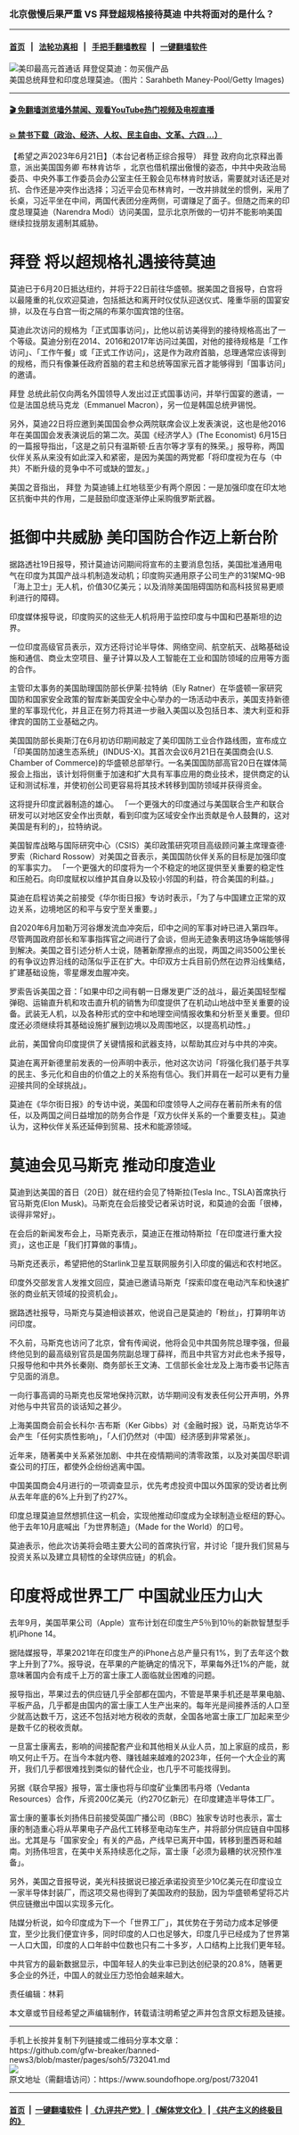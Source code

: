 ### 北京傲慢后果严重 VS 拜登超规格接待莫迪 中共将面对的是什么？
------------------------

#### [首页](https://github.com/gfw-breaker/banned-news3/blob/master/README.md) &nbsp;&nbsp;|&nbsp;&nbsp; [法轮功真相](https://github.com/begood0513/basic/blob/master/README.md)  &nbsp;&nbsp;|&nbsp;&nbsp; [手把手翻墙教程](https://github.com/gfw-breaker/guides/wiki)  &nbsp;&nbsp;|&nbsp;&nbsp; [一键翻墙软件](https://github.com/gfw-breaker/nogfw/blob/master/README.md)  



<div><img alt="美印最高元首通话 拜登促莫迪：勿买俄产品" src="https://img.soundofhope.org/2022-04/gettyimages-1342291511-594x594-1649729079786.jpg"/>
<br/><figcaption class="caption">
 美国总统拜登和印度总理莫迪。（图片：Sarahbeth Maney-Pool/Getty Images)
</figcaption></div><hr/>

#### [ 🎬  免翻墙浏览墙外禁闻、观看YouTube热门视频及电视直播](https://github.com/gfw-breaker/HelloWorld)

#### [ 💥  禁书下载（政治、经济、人权、民主自由、文革、六四 ...）](https://github.com/gfw-breaker/books/blob/master/README.md)

<div><div class="Content__Wrapper sc-1bvya0-0 elmmKw article_body" data-checkusr="" itemprop="articleBody">
 <div id="post_place_1">
 </div>
 <p class="meta-top">
  <span class="meta">
   【希望之声2023年6月21日】（本台记者杨正综合报导）
  </span>
  <ok href="/term/3365">
   拜登
  </ok>
  政府向北京释出善意，派出美国国务卿
  <ok href="/term/829332">
   布林肯访华
  </ok>
  ，北京也借机摆出傲慢的姿态，中共中央政治局委员、中央外事工作委员会办公室主任王毅会见布林肯时放话，需要就对话还是对抗、合作还是冲突作出选择；习近平会见布林肯时，一改并排就坐的惯例，采用了长桌，习近平坐在中间，两国代表团分座两侧，可谓赚足了面子。但随之而来的印度总理莫迪（Narendra Modi）访问美国，显示北京所做的一切并不能影响美国继续拉拢朋友遏制其威胁。
 </p>
 <h1>
  <strong>
   <ok href="/term/3365">
    拜登
   </ok>
   将以超规格礼遇接待莫迪
  </strong>
 </h1>
 <p>
  莫迪已于6月20日抵达纽约，并将于22日前往华盛顿。据美国之音报导，白宫将以最隆重的礼仪欢迎莫迪，包括抵达和离开时仪仗队迎送仪式、隆重华丽的国宴安排，以及在与白宫一街之隔的布莱尔国宾馆的住宿。
 </p>
 <p>
  莫迪此次访问的规格为「正式国事访问」，比他以前访美得到的接待规格高出了一个等级。莫迪分别在2014、2016和2017年访问过美国，对他的接待规格是「工作访问」、「工作午餐」或「正式工作访问」，这是作为政府首脑，总理通常应该得到的规格，而只有像兼任政府首脑的君主和总统等国家元首才能够得到「国事访问」的邀请。
 </p>
 <p>
  <ok href="/term/3365">
   拜登
  </ok>
  总统此前仅向两名外国领导人发出过正式国事访问，并举行国宴的邀请，一位是法国总统马克龙（Emmanuel Macron），另一位是韩国总统尹锡悦。
 </p>
 <p>
  另外，莫迪22日将应邀到美国国会参众两院联席会议上发表演说，这也是他2016年在美国国会发表演说后的第二次。英国《经济学人》(The Economist) 6月15日的一篇报导指出，「这是之前只有温斯顿·丘吉尔等才享有的殊荣。」报导称，两国伙伴关系从来没有如此深入和紧密，是因为美国的两党都「将印度视为在与（中共）不断升级的竞争中不可或缺的盟友。」
 </p>
 <p>
  美国之音指出，
  <ok href="/term/3365">
   拜登
  </ok>
  为莫迪铺上红地毯至少有两个原因：一是加强印度在印太地区抗衡中共的作用，二是鼓励印度逐渐停止采购俄罗斯武器。
 </p>
 <h1>
  <strong>
   抵御中共威胁 美印国防合作迈上新台阶
  </strong>
 </h1>
 <p>
  据路透社19日报导，预计莫迪访问期间将宣布的主要消息包括，美国批准通用电气在印度为其国产战斗机制造发动机；印度购买通用原子公司生产的31架MQ-9B「海上卫士」无人机，价值30亿美元；以及消除美国阻碍国防和高科技贸易更顺利进行的障碍。
 </p>
 <p>
  印度媒体报导说，印度购买的这些无人机将用于监控印度与中国和巴基斯坦的边界。
 </p>
 <p>
  一位印度高级官员表示，双方还将讨论半导体、网络空间、航空航天、战略基础设施和通信、商业太空项目、量子计算以及人工智能在工业和国防领域的应用等方面的合作。
 </p>
 <p>
  主管印太事务的美国助理国防部长伊莱·拉特纳（Ely Ratner）在华盛顿一家研究国防和国家安全政策的智库新美国安全中心举办的一场活动中表示，美国支持新德里的军事现代化，并且正在努力将其进一步融入美国以及包括日本、澳大利亚和菲律宾的国防工业基础之内。
 </p>
 <p>
  美国国防部长奥斯汀在6月初访印期间敲定了美印国防工业合作路线图，宣布成立「印美国防加速生态系统」(INDUS-X)。其首次会议6月21日在美国商会(U.S. Chamber of Commerce)的华盛顿总部举行。一名美国国防部高官20日在媒体简报会上指出，该计划将侧重于加速和扩大具有军事应用的商业技术，提供商定的认证和测试标准，并使初创公司更容易将其技术转移到国防领域并获得资金。
 </p>
 <p>
  这将提升印度武器制造的雄心。 「一个更强大的印度通过与美国联合生产和联合研发可以对地区安全作出贡献，看到印度为区域安全作出贡献是令人鼓舞的，这对美国是有利的」，拉特纳说。
 </p>
 <p>
  美国智库战略与国际研究中心（CSIS）美印政策研究项目高级顾问兼主席理查德·罗索（Richard Rossow）对美国之音表示，美国国防伙伴关系的目标是加强印度的军事实力。 「一个更强大的印度将为一个不稳定的地区提供至关重要的稳定性和压舱石。向印度赋权以维护其自身以及较小邻国的利益，符合美国的利益。」
 </p>
 <p>
  莫迪在启程访美之前接受《华尔街日报》专访时表示，「为了与中国建立正常的双边关系，边境地区的和平与安宁至关重要。」
 </p>
 <p>
  自2020年6月加勒万河谷爆发流血冲突后，印中之间的军事对峙已进入第四年。尽管两国政府部长和军事指挥官之间进行了会谈，但尚无迹象表明这场争端能够得到解决。美国之音引述分析人士说，随著新摩擦点的出现，两国之间3500公里长的有争议边界沿线的动荡似乎正在扩大。中印双方士兵目前仍然在边界沿线集结，扩建基础设施，零星爆发血腥冲突。
 </p>
 <p>
  罗索告诉美国之音：「如果中印之间有朝一日爆发更广泛的战斗，最近美国轻型榴弹砲、运输直升机和攻击直升机的销售为印度提供了在机动山地战中至关重要的设备。武装无人机，以及各种形式的空中和地理空间情报收集和分析至关重要。但印度还必须继续将其基础设施扩展到边境以及周围地区，以提高机动性。」
 </p>
 <p>
  此前，美国曾向印度提供了关键情报和武器支持，以帮助其应对与中共的冲突。
 </p>
 <p>
  莫迪在离开新德里前发表的一份声明中表示，他对这次访问「将强化我们基于共享的民主、多元化和自由的价值之上的关系抱有信心。我们并肩在一起可以更有力量迎接共同的全球挑战」。
 </p>
 <p>
  莫迪在《华尔街日报》的专访中说，美国和印度领导人之间存在著前所未有的信任，以及两国之间日益增加的防务合作是「双方伙伴关系的一个重要支柱」。莫迪认为，这种伙伴关系还延伸到贸易、技术和能源领域。
 </p>
 <h1>
  莫迪会见马斯克 推动印度造业
 </h1>
 <p>
  莫迪到达美国的首日（20日）就在纽约会见了特斯拉(Tesla Inc., TSLA)首席执行官马斯克(Elon Musk)。马斯克在会后接受记者采访时说，和莫迪的会面「很棒，谈得非常好」。
 </p>
 <p>
  在会后的新闻发布会上，马斯克表示，莫迪正在推动特斯拉「在印度进行重大投资」，这也正是「我们打算做的事情」。
 </p>
 <p>
  马斯克还表示，希望把他的Starlink卫星互联网服务引入印度的偏远和农村地区。
 </p>
 <p>
  印度外交部发言人发推文回应，莫迪已邀请马斯克「探索印度在电动汽车和快速扩张的商业航天领域的投资机会」。
 </p>
 <p>
  据路透社报导，马斯克与莫迪相谈甚欢，他说自己是莫迪的「粉丝」，打算明年访问印度。
 </p>
 <p>
  不久前，马斯克也访问了北京，曾有传闻说，他将会见中共国务院总理李强，但最终他见到的最高级别官员是国务院副总理丁薛祥，而且中共官方对此也未予报导，只报导他和中共外长秦刚、商务部长王文涛、工信部长金壮龙及上海市委书记陈吉宁见面的消息。
 </p>
 <p>
  一向行事高调的马斯克也反常地保持沉默，访华期间没有发表任何公开声明，外界对他与中共官员的谈话知之甚少。
 </p>
 <p>
  上海美国商会前会长科尔·吉布斯（Ker Gibbs）对《金融时报》说，马斯克访华不会产生「任何实质性影响」，「人们仍然对（中国）经济感到非常紧张」。
 </p>
 <p>
  近年来，随著美中关系紧张加剧、中共在疫情期间的清零政策，以及对美国尽职调查公司的打压，都使外企纷纷逃离中国。
 </p>
 <p>
  中国美国商会4月进行的一项调查显示，优先考虑投资中国以外国家的受访者比例从去年年底的6%上升到了约27%。
 </p>
 <p>
  印度总理莫迪显然想抓住这一机会，实现他推动印度成为全球制造业枢纽的野心。他于去年10月底喊出「为世界制造」（Made for the World）的口号。
 </p>
 <p>
  莫迪表示，他此次访美将会晤主要大公司的首席执行官，并讨论「提升我们贸易与投资关系以及建立具韧性的全球供应链」的机会。
 </p>
 <h1>
  印度将成世界工厂 中国就业压力山大
 </h1>
 <p>
  去年9月，美国苹果公司（Apple）宣布计划在印度生产5％到10％的新款智慧型手机iPhone 14。
 </p>
 <p>
  据陆媒报导，苹果2021年在印度生产的iPhone占总产量只有1%，到了去年这个数字上升到了7%。报导说，在苹果的产能确定的情况下，苹果每外迁1%的产能，就意味著国内会有成千上万的富士康工人面临就业困难的问题。
 </p>
 <p>
  报导指出，苹果过去的供应链几乎全部都在国内，不管是苹果手机还是苹果电脑、平板产品，几乎都是由国内的富士康工人生产出来的。每年光是间接养活的人口至少就高达数千万，这还不包括对地方税收的贡献，全国各地富士康工厂加起来至少是数千亿的税收贡献。
 </p>
 <p>
  一旦富士康离去，影响的间接配套产业和其他相关从业人员，加上家庭的成员，影响又何止千万。在当今本就内卷、赚钱越来越难的2023年，任何一个大企业的离开，我们几乎都很难找到类似的替代企业，也几乎不可能找得到。
 </p>
 <p>
  另据《联合早报》报导，富士康也将与印度矿业集团韦丹塔（Vedanta Resources）合作，斥资200亿美元（约270亿新元）在印度建造半导体工厂。
 </p>
 <p>
  富士康的董事长刘扬伟日前接受英国广播公司（BBC）独家专访时也表示，富士康的制造重心将从苹果电子产品代工转移至电动车生产，并将部分供应链自中国移出。尤其是与「国家安全」有关的产品，产线早已离开中国，转移到墨西哥和越南。刘扬伟坦言，在美中关系持续恶化之际，富士康「必须为最糟的状况预作准备」。
 </p>
 <p>
  另外，美国之音报导说，美光科技据说已接近承诺投资至少10亿美元在印度设立一家半导体封装厂，而这项交易也得到了美国政府的鼓励，因为华盛顿希望将芯片供应链撤出中国以实现多元化。
 </p>
 <p>
  陆媒分析说，如今印度成为下一个「世界工厂」，其优势在于劳动力成本足够便宜，至少比我们便宜许多，同时印度的人口也足够大，印度几乎已经成为了世界第一人口大国，印度的人口年龄中位数也只有二十多岁，人口结构上比我们更年轻。
 </p>
 <p>
  中共官方的最新数据显示，中国年轻人的失业率已到达创纪录的20.8%，随著更多企业的外迁，中国人的就业压力恐怕会越来越大。
 </p>
 <p class="meta-btm">
  责任编辑：林莉
 </p>
 <p class="meta-btm">
  本文章或节目经希望之声编辑制作，转载请注明希望之声并包含原文标题及链接。
 </p>
</div>
</div>
<hr/>
手机上长按并复制下列链接或二维码分享本文章：<br/>
https://github.com/gfw-breaker/banned-news3/blob/master/pages/soh5/732041.md <br/>
<a href='https://github.com/gfw-breaker/banned-news3/blob/master/pages/soh5/732041.md'><img src='https://github.com/gfw-breaker/banned-news3/blob/master/pages/soh5/732041.md.png'/></a> <br/>
原文地址（需翻墙访问）：https://www.soundofhope.org/post/732041


------------------------
#### [首页](https://github.com/gfw-breaker/banned-news3/blob/master/README.md) &nbsp;|&nbsp; [一键翻墙软件](https://github.com/gfw-breaker/nogfw/blob/master/README.md) &nbsp;| [《九评共产党》](https://github.com/gfw-breaker/9ping.md/blob/master/README.md#九评之一评共产党是什么) | [《解体党文化》](https://github.com/gfw-breaker/jtdwh.md/blob/master/README.md) | [《共产主义的终极目的》](https://github.com/gfw-breaker/gczydzjmd.md/blob/master/README.md)


<img src='http://gfw-breaker.win/banned-news3/pages/soh5/732041.md' width='0px' height='0px'/>